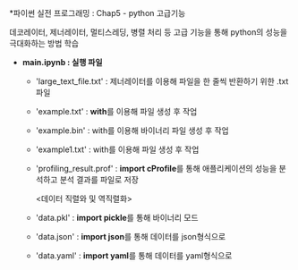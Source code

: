 *파이썬 실전 프로그래밍 : Chap5 - python 고급기능

데코레이터, 제너레이터, 멀티스레딩, 병렬 처리 등 고급 기능을 통해 python의 성능을 극대화하는 방법 학습

- **main.ipynb : 실행 파일**
  - 'large_text_file.txt' : 제너레이터를 이용해 파일을 한 줄씩 반환하기 위한 .txt 파일
  - 'example.txt' : **with**를 이용해 파일 생성 후 작업
  - 'example.bin' : with를 이용해 바이너리 파일 생성 후 작업
  - 'example1.txt' : with를 이용해 파일 생성 후 작업
  - 'profiling_result.prof' : **import cProfile**를 통해 애플리케이션의 성능을 분석하고 분석 결과를 파일로 저장
    
    <데이터 직렬와 및 역직렬화>
  - 'data.pkl' : **import pickle**를 통해 바이너리 모드
  - 'data.json' : **import json**를 통해 데이터를 json형식으로
  - 'data.yaml' : **import yaml**를 통해 데이터를 yaml형식으로
